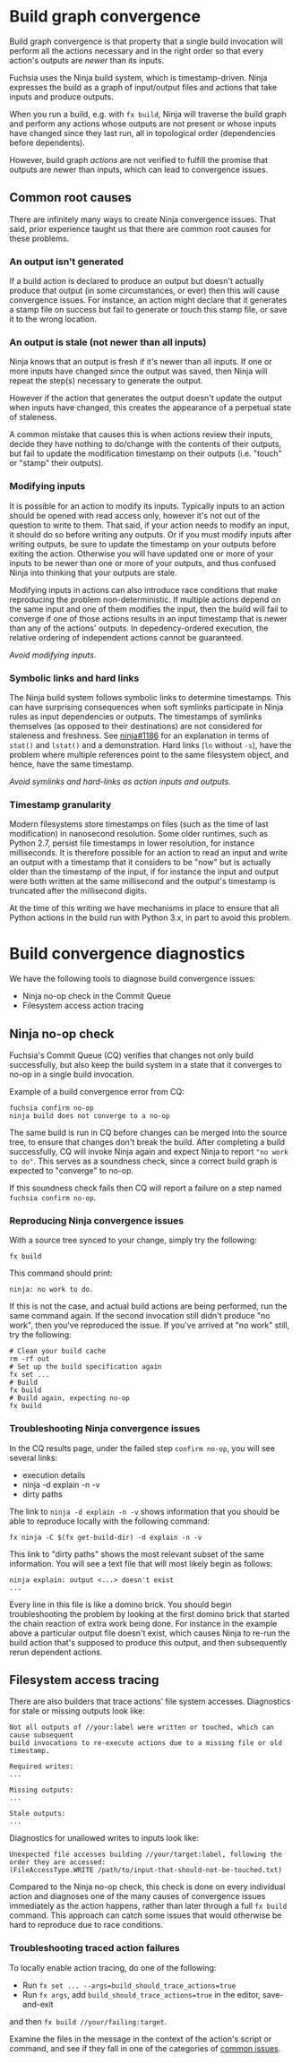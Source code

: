 # Build graph convergence

Build graph convergence is that property that a single build invocation will
perform all the actions necessary and in the right order so that every action's
outputs are _newer_ than its inputs.

Fuchsia uses the Ninja build system, which is timestamp-driven. Ninja expresses
the build as a graph of input/output files and actions that take inputs and
produce outputs.

When you run a build, e.g. with `fx build`, Ninja will traverse the build graph
and perform any actions whose outputs are not present or whose inputs have
changed since they last run, all in topological order (dependencies before
dependents).

However, build graph _actions_ are not verified to fulfill the promise that
outputs are newer than inputs, which can lead to convergence issues.

## Common root causes

There are infinitely many ways to create Ninja convergence issues. That said,
prior experience taught us that there are common root causes for these problems.

### An output isn't generated

If a build action is declared to produce an output but doesn't actually produce
that output (in some circumstances, or ever) then this will cause convergence
issues. For instance, an action might declare that it generates a stamp file on
success but fail to generate or touch this stamp file, or save it to the wrong
location.

### An output is stale (not newer than all inputs)

Ninja knows that an output is fresh if it's newer than all inputs. If one or
more inputs have changed since the output was saved, then Ninja will repeat the
step(s) necessary to generate the output.

However if the action that generates the output doesn't update the output when
inputs have changed, this creates the appearance of a perpetual state of
staleness.

A common mistake that causes this is when actions review their inputs, decide
they have nothing to do/change with the contents of their outputs, but fail to
update the modification timestamp on their outputs (i.e. "touch" or "stamp"
their outputs).

### Modifying inputs

It is possible for an action to modify its inputs. Typically inputs to an action
should be opened with read access only, however it's not out of the question to
write to them. That said, if your action needs to modify an input, it should do
so before writing any outputs. Or if you must modify inputs after writing
outputs, be sure to update the timestamp on your outputs before exiting the
action. Otherwise you will have updated one or more of your inputs to be newer
than one or more of your outputs, and thus confused Ninja into thinking that
your outputs are stale.

Modifying inputs in actions can also introduce race conditions that make
reproducing the problem non-deterministic. If multiple actions depend on the
same input and one of them modifies the input, then the build will fail to
converge if one of those actions results in an input timestamp that is newer
than any of the actions' outputs. In depedency-ordered execution, the relative
ordering of independent actions cannot be guaranteed.

_Avoid modifying inputs._

### Symbolic links and hard links

The Ninja build system follows symbolic links to determine timestamps. This can
have surprising consequences when soft symlinks participate in Ninja rules as
input dependencies or outputs. The timestamps of symlinks themselves (as opposed
to their destinations) are not considered for staleness and freshness. See
[ninja#1186] for an explanation in terms of `stat()` and `lstat()` and a
demonstration. Hard links (`ln` without `-s`), have the problem where multiple
references point to the same filesystem object, and hence, have the same
timestamp.

_Avoid symlinks and hard-links as action inputs and outputs._

### Timestamp granularity

Modern filesystems store timestamps on files (such as the time of last
modification) in nanosecond resolution. Some older runtimes, such as Python 2.7,
persist file timestamps in lower resolution, for instance milliseconds. It is
therefore possible for an action to read an input and write an output with a
timestamp that it considers to be "now" but is actually older than the timestamp
of the input, if for instance the input and output were both written at the same
millisecond and the output's timestamp is truncated after the millisecond
digits.

At the time of this writing we have mechanisms in place to ensure that all
Python actions in the build run with Python 3.x, in part to avoid this problem.

# Build convergence diagnostics

We have the following tools to diagnose build convergence issues:

*   Ninja no-op check in the Commit Queue
*   Filesystem access action tracing

## Ninja no-op check

Fuchsia's Commit Queue (CQ) verifies that changes not only build successfully,
but also keep the build system in a state that it converges to no-op in a single
build invocation.

Example of a build convergence error from CQ:

```
fuchsia confirm no-op
ninja build does not converge to a no-op
```

The same build is run in CQ before changes can be merged into the source tree,
to ensure that changes don't break the build. After completing a build
successfully, CQ will invoke Ninja again and expect Ninja to report `"no work to
do"`. This serves as a soundness check, since a correct build graph is expected
to "converge" to no-op.

If this soundness check fails then CQ will report a failure on a step named
`fuchsia confirm no-op`.

### Reproducing Ninja convergence issues

With a source tree synced to your change, simply try the following:

```posix-terminal
fx build
```

This command should print:

```
ninja: no work to do.
```

If this is not the case, and actual build actions are being performed, run the
same command again. If the second invocation still didn't produce "no work",
then you've reproduced the issue. If you've arrived at "no work" still, try the
following:

```posix-terminal
# Clean your build cache
rm -rf out
# Set up the build specification again
fx set ...
# Build
fx build
# Build again, expecting no-op
fx build
```

### Troubleshooting Ninja convergence issues

In the CQ results page, under the failed step `confirm no-op`, you will see
several links:

*   execution details
*   ninja -d explain -n -v
*   dirty paths

The link to `ninja -d explain -n -v` shows information that you should be able
to reproduce locally with the following command:

```posix-terminal
fx ninja -C $(fx get-build-dir) -d explain -n -v
```

This link to "dirty paths" shows the most relevant subset of the same
information. You will see a text file that will most likely begin as follows:

```
ninja explain: output <...> doesn't exist
...
```

Every line in this file is like a domino brick. You should begin troubleshooting
the problem by looking at the first domino brick that started the chain reaction
of extra work being done. For instance in the example above a particular output
file doesn't exist, which causes Ninja to re-run the build action that's
supposed to produce this output, and then subsequently rerun dependent actions.

## Filesystem access tracing

There are also builders that trace actions' file system accesses. Diagnostics
for stale or missing outputs look like:

```
Not all outputs of //your:label were written or touched, which can cause subsequent
build invocations to re-execute actions due to a missing file or old timestamp.

Required writes:
...

Missing outputs:
...

Stale outputs:
...
```

Diagnostics for unallowed writes to inputs look like:

```
Unexpected file accesses building //your/target:label, following the order they are accessed:
(FileAccessType.WRITE /path/to/input-that-should-not-be-touched.txt)
```

Compared to the Ninja no-op check, this check is done on every individual action
and diagnoses one of the many causes of convergence issues immediately as the
action happens, rather than later through a full `fx build` command. This
approach can catch some issues that would otherwise be hard to reproduce due to
race conditions.

### Troubleshooting traced action failures

To locally enable action tracing, do one of the following:

*   Run `fx set ... --args=build_should_trace_actions=true`
*   Run `fx args`, add `build_should_trace_actions=true` in the editor,
    save-and-exit

and then `fx build //your/failing:target`.

Examine the files in the message in the context of the action's script or
command, and see if they fall in one of the categories of
[common issues](#common-root-causes).

[ninja#1186]: https://github.com/ninja-build/ninja/issues/1186
